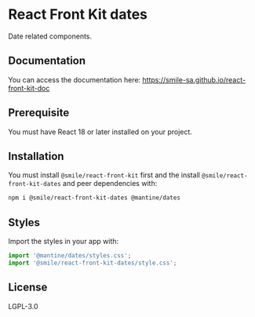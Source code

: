 # React Front Kit dates

Date related components.

## Documentation

You can access the documentation here: https://smile-sa.github.io/react-front-kit-doc

## Prerequisite

You must have React 18 or later installed on your project.

## Installation

You must install `@smile/react-front-kit` first and the install `@smile/react-front-kit-dates` and peer dependencies with:

```bash
npm i @smile/react-front-kit-dates @mantine/dates
```

## Styles

Import the styles in your app with:

```js
import '@mantine/dates/styles.css';
import '@smile/react-front-kit-dates/style.css';
```

## License

LGPL-3.0
